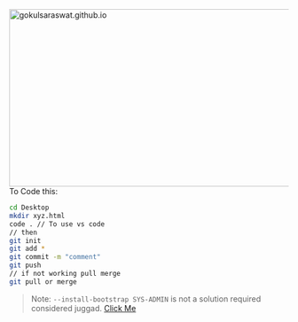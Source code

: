 <img src="https://socialify.git.ci/gokulsaraswat/gokulsaraswat.github.io/image?description=1&descriptionEditable=Just%20Wait%20%20%22Code%20Refining%20in%20Progress%22%20&font=Rokkitt&forks=1&language=1&logo=https%3A%2F%2Fth.bing.com%2Fth%2Fid%2FR.898b6a2db9ebc8f106d56fe1c9880c40%3Frik%3D3%252fkJgg5P4kbp2g%26riu%3Dhttp%253a%252f%252fmosaiccreative.ca%252fwp-content%252fuploads%252f2017%252f11%252fmyportfolio.png%26ehk%3DDoKeGPWwciQ3s561L15LLCfF2tEvZNDdtI5vfSYuQ48%253d%26risl%3D%26pid%3DImgRaw&owner=1&pattern=Floating%20Cogs&stargazers=1&theme=Light" alt="gokulsaraswat.github.io" width="640" height="320" align="right"/>

<!-- 
### [Dillinger](https://dillinger.io/) The Last Markdown Editor, Ever. Dillinger is a cloud-enabled, mobile-ready, offline-storage compatible,AngularJS-powered HTML5 Markdown editor.
### [Readme Photo](https://socialify.git.ci/) Will make picture of repository
### https://shields.io/
### Exampleto copy: https://github.com/sanjay270899/custom-video-player/blob/main/README.md
 -->

To Code this:
```sh
cd Desktop
mkdir xyz.html
code . // To use vs code
// then 
git init
git add *
git commit -m "comment"
git push 
// if not working pull merge 
git pull or merge
```

<!-- | Plugin | README |
| ------ | ------ |
| Dropbox | [plugins/dropbox/README.md][PlDb] |
| GitHub | [plugins/github/README.md][PlGh] |
| Google Drive | [plugins/googledrive/README.md][PlGd] |
| OneDrive | [plugins/onedrive/README.md][PlOd] |
| Medium | [plugins/medium/README.md][PlMe] |
| Google Analytics | [plugins/googleanalytics/README.md][PlGa] | -->

> Note: `--install-bootstrap SYS-ADMIN` is not a solution required considered juggad.
> [Click Me](https://gokulsaraswat.github.io/gokulsaraswat/web)
